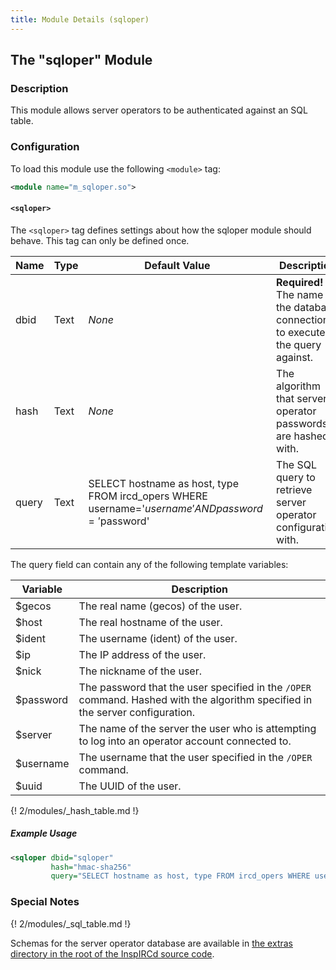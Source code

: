 ```yaml
---
title: Module Details (sqloper)
---
```


## The "sqloper" Module

### Description

This module allows server operators to be authenticated against an SQL table.

### Configuration

To load this module use the following `<module>` tag:

```xml
<module name="m_sqloper.so">
```

#### `<sqloper>`

The `<sqloper>` tag defines settings about how the sqloper module should behave. This tag can only be defined once.

Name  | Type | Default Value                                                                                     | Description
----- | ---- | ------------------------------------------------------------------------------------------------- | -----------
dbid  | Text | *None*                                                                                            | **Required!** The name of the database connection to execute the query against.
hash  | Text | *None*                                                                                            | The algorithm that server operator passwords are hashed with.
query | Text | SELECT hostname as host, type FROM ircd_opers WHERE username='$username' AND password='$password' | The SQL query to retrieve server operator configuration   with.

The query field can contain any of the following template variables:

Variable  | Description
--------- | -----------
$gecos    | The real name (gecos) of the user.
$host     | The real hostname of the user.
$ident    | The username (ident) of the user.
$ip       | The IP address of the user.
$nick     | The nickname of the user.
$password | The password that the user specified in the `/OPER` command. Hashed with the algorithm specified in the server configuration.
$server   | The name of the server the user who is attempting to log into an operator account connected to.
$username | The username that the user specified in the `/OPER` command.
$uuid     | The UUID of the user.

{! 2/modules/_hash_table.md !}

##### Example Usage

```xml
<sqloper dbid="sqloper"
         hash="hmac-sha256"
         query="SELECT hostname as host, type FROM ircd_opers WHERE username='$username' AND password='$password'">
```

### Special Notes

{! 2/modules/_sql_table.md !}

Schemas for the server operator database are available in [the extras directory in the root of the InspIRCd source code](https://github.com/inspircd/inspircd/tree/insp20/extras).
